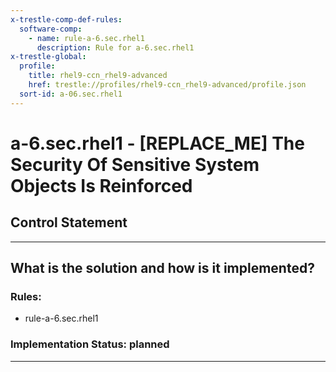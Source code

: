 ```yaml
---
x-trestle-comp-def-rules:
  software-comp:
    - name: rule-a-6.sec.rhel1
      description: Rule for a-6.sec.rhel1
x-trestle-global:
  profile:
    title: rhel9-ccn_rhel9-advanced
    href: trestle://profiles/rhel9-ccn_rhel9-advanced/profile.json
  sort-id: a-06.sec.rhel1
---
```


# a-6.sec.rhel1 - \[REPLACE_ME\] The Security Of Sensitive System Objects Is Reinforced

## Control Statement

______________________________________________________________________

## What is the solution and how is it implemented?

<!-- For implementation status enter one of: implemented, partial, planned, alternative, not-applicable -->

<!-- Note that the list of rules under ### Rules: is read-only and changes will not be captured after assembly to JSON -->

<!-- Add control implementation description here for control: a-6.sec.rhel1 -->

### Rules:

  - rule-a-6.sec.rhel1

### Implementation Status: planned

______________________________________________________________________
